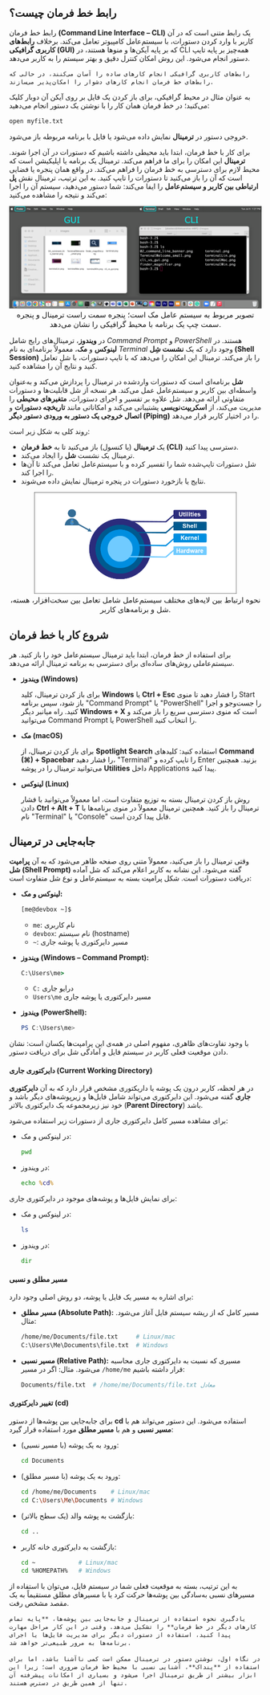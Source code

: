 ## رابط خط فرمان چیست؟

رابط خط فرمان **(Command Line Interface – CLI)** یک رابط متنی است که در آن کاربر با وارد کردن دستورات، با سیستم‌عامل کامپیوتر تعامل می‌کند. برخلاف **رابط‌های کاربری گرافیکی (GUI)** که بر پایه آیکن‌ها و منوها هستند، در CLI همه‌چیز بر پایه تایپ دستور انجام می‌شود. این روش امکان کنترل دقیق و بهتر سیستم را به کاربر می‌دهد.

```admonish quote title="نقل قول"
رابط‌های کاربری گرافیکی انجام کارهای ساده را آسان می‌کنند، در حالی که رابط‌های خط فرمان انجام کارهای دشوار را امکان‌پذیر می‌سازند.
```

به عنوان مثال در محیط گرافیکی، برای باز کردن یک فایل بر روی آیکن آن دوبار کلیک می‌کنید؛ در خط فرمان همان کار را با نوشتن یک دستور انجام می‌دهید:

```sh
open myfile.txt
```

خروجی دستور در **ترمینال** نمایش داده می‌شود یا فایل با برنامه مربوطه باز می‌شود.

برای کار با خط فرمان، ابتدا باید محیطی داشته باشیم که دستورات در آن اجرا شوند. **ترمینال** این امکان را برای ما فراهم می‌کند. ترمینال یک برنامه یا اپلیکیشن است که محیط لازم برای دسترسی به خط فرمان را فراهم می‌کند. در واقع همان پنجره یا فضایی است که آن را باز می‌کنید تا دستورات را تایپ کنید. به این ترتیب، ترمینال نقش **پل ارتباطی بین کاربر و سیستم‌عامل** را ایفا می‌کند: شما دستور می‌دهید، سیستم آن را اجرا می‌کند و نتیجه را مشاهده می‌کنید:

<div style="text-align: center;">
  <img src="../files/pandoc/gui-vs-cli.png" 
    alt="تفاوت محیط گرافیکی و خط فرمان" 
    title="تفاوت محیط گرافیکی و خط فرمان"
    style="max-width: 100%; height: auto;">
  <figcaption style="font-size: 15px">
    تصویر مربوط به سیستم عامل مک است؛ پنجره سمت راست ترمینال و پنجره سمت چپ یک برنامه با محیط گرافیکی را نشان می‌دهد.
  </figcaption>
</div>

در **ویندوز**، ترمینال‌های رایج شامل _Command Prompt_ و _PowerShell_ هستند. در **لینوکس** و **مک**، معمولاً برنامه‌ای به نام _Terminal_ وجود دارد که یک **نشست شِل (Shell Session)** را باز می‌کند. ترمینال این امکان را می‌دهد که با تایپ دستورات، با شل تعامل کنید و نتایج آن را مشاهده کنید.

**شل** برنامه‌ای است که دستورات واردشده در ترمینال را پردازش می‌کند و به‌عنوان واسطه‌ای بین کاربر و سیستم‌عامل عمل می‌کند. هر نسخه از شل قابلیت‌ها و دستورات متفاوتی ارائه می‌دهد. شل علاوه بر تفسیر و اجرای دستورات، **متغیرهای محیطی** را مدیریت می‌کند، از **اسکریپت‌نویسی** پشتیبانی می‌کند و امکاناتی مانند **تاریخچه دستورات** و **اتصال خروجی یک دستور به ورودی دستور دیگر (Piping)** را در اختیار کاربر قرار می‌دهد.

روند کلی به شکل زیر است:

- یک **ترمینال** (یا کنسول) باز می‌کنید تا به **خط فرمان (CLI)** دسترسی پیدا کنید.
- ترمینال یک نشست **شل** را ایجاد می‌کند.
- شل دستورات تایپ‌شده شما را تفسیر کرده و با سیستم‌عامل تعامل می‌کند تا آن‌ها را اجرا کند.
- نتایج یا بازخورد دستورات در پنجره ترمینال نمایش داده می‌شوند.

<div style="text-align: center;">
  <img src="../files/pandoc/os-layers-communication.png" 
    alt="ارتباط بین لایه‌های سیستم‌عامل" 
    title="ارتباط بین لایه‌های سیستم‌عامل"
    style="max-width: 80%; height: auto;">
  <figcaption style="font-size: 15px">
    نحوه ارتباط بین لایه‌های مختلف سیستم‌عامل شامل تعامل بین سخت‌افزار، هسته، شل و برنامه‌های کاربر.
  </figcaption>
</div>

## شروع کار با خط فرمان

برای استفاده از خط فرمان، ابتدا باید ترمینال سیستم‌عامل خود را باز کنید. هر سیستم‌عاملی روش‌های ساده‌ای برای دسترسی به برنامه ترمینال ارائه می‌دهد.

- **ویندوز (Windows)**

  برای باز کردن ترمینال، کلید **Windows** یا **Ctrl + Esc** را فشار دهید تا منوی Start باز شود، سپس برنامه "Command Prompt" یا "PowerShell" را جست‌وجو و اجرا کنید.
  راه میانبر دیگر **Windows + X** است که منوی دسترسی سریع را باز می‌کند و می‌توانید Command Prompt یا PowerShell را انتخاب کنید.

- **مک (macOS)**

  برای باز کردن ترمینال، از **Spotlight Search** استفاده کنید: کلیدهای **Command (⌘) + Spacebar** را فشار دهید، "Terminal" را تایپ کرده و Enter بزنید.
  همچنین می‌توانید ترمینال را در پوشه **Utilities** داخل Applications پیدا کنید.

- **لینوکس (Linux)**

  روش باز کردن ترمینال بسته به توزیع متفاوت است، اما معمولاً می‌توانید با فشار دادن **Ctrl + Alt + T** ترمینال را باز کنید.
  همچنین ترمینال معمولاً در منوی برنامه‌ها با نام "Terminal" یا "Console" قابل پیدا کردن است.

## جا‌به‌جایی در ترمینال

وقتی ترمینال را باز می‌کنید، معمولاً متنی روی صفحه ظاهر می‌شود که به آن **پرامپت شل (Shell Prompt)** گفته می‌شود. این نشانه به کاربر اعلام می‌کند که شل آماده دریافت دستورات است. شکل پرامپت بسته به سیستم‌عامل و نوع شل متفاوت است:

- **لینوکس و مک:**

  ```sh
  [me@devbox ~]$
  ```

  - `me`: نام کاربری
  - `devbox`: نام سیستم (hostname)
  - `~`: مسیر دایرکتوری یا پوشه جاری

- **ویندوز (Windows – Command Prompt):**

  ```bat
  C:\Users\me>
  ```

  - `C:` درایو جاری
  - `Users\me` مسیر دایرکتوری یا پوشه جاری

- **ویندوز (PowerShell):**

  ```powershell
  PS C:\Users\me>
  ```

با وجود تفاوت‌های ظاهری، مفهوم اصلی در همه‌ی این پرامپت‌ها یکسان است: نشان دادن موقعیت فعلی کاربر در سیستم فایل و آمادگی شل برای دریافت دستور.

#### دایرکتوری جاری (Current Working Directory)

در هر لحظه، کاربر درون یک پوشه یا داریکتوری مشخص قرار دارد که به آن **دایرکتوری جاری** گفته می‌شود. این دایرکتوری می‌تواند شامل فایل‌ها و زیرپوشه‌های دیگر باشد و خود نیز زیرمجموعه یک دایرکتوری بالاتر (**Parent Directory**) باشد.

برای مشاهده مسیر کامل دایرکتوری جاری از دستورات زیر استفاده می‌شود:

- در لینوکس و مک:

  ```sh
  pwd
  ```

- در ویندوز:

  ```bat
  echo %cd%
  ```

برای نمایش فایل‌ها و پوشه‌های موجود در دایرکتوری جاری:

- در لینوکس و مک:

  ```sh
  ls
  ```

- در ویندوز:

  ```bat
  dir
  ```

#### مسیر مطلق و نسبی

برای اشاره به مسیر یک فایل یا پوشه، دو روش اصلی وجود دارد:

- **مسیر مطلق (Absolute Path):** مسیر کامل که از ریشه سیستم فایل آغاز می‌شود.
  مثال:

  ```sh
  /home/me/Documents/file.txt     # Linux/mac
  C:\Users\Me\Documents\file.txt  # Windows
  ```

- **مسیر نسبی (Relative Path):** مسیری که نسبت به دایرکتوری جاری محاسبه می‌شود.
  مثال: اگر در مسیر `/home/me` قرار داشته باشیم:

  ```sh
  Documents/file.txt  # /home/me/Documents/file.txt معادل
  ```

#### تغییر دایرکتوری (cd)

برای جابه‌جایی بین پوشه‌ها از دستور **cd** استفاده می‌شود. این دستور می‌تواند هم با **مسیر نسبی** و هم با **مسیر مطلق** مورد استفاده قرار گیرد:

- ورود به یک پوشه (با مسیر نسبی):

  ```sh
  cd Documents
  ```

- ورود به یک پوشه (با مسیر مطلق):

  ```sh
  cd /home/me/Documents    # Linux/mac
  cd C:\Users\Me\Documents # Windows
  ```

- بازگشت به پوشه والد (یک سطح بالاتر):

  ```sh
  cd ..
  ```

- بازگشت به دایرکتوری خانه کاربر:

  ```sh
  cd ~            # Linux/mac
  cd %HOMEPATH%   # Windows
  ```

به این ترتیب، بسته به موقعیت فعلی شما در سیستم فایل، می‌توان با استفاده از مسیرهای نسبی به‌سادگی بین پوشه‌ها حرکت کرد یا با مسیرهای مطلق مستقیماً به یک مقصد مشخص رفت.

```admonish tip title="نکته"
یادگیری نحوه استفاده از ترمینال و جا‌به‌جایی بین پوشه‌ها، **پایه تمام کارهای دیگر در خط فرمان** را تشکیل می‌دهد. وقتی در این کار مراحل مهارت پیدا کنید، استفاده از دستورات دیگر برای مدیریت فایل‌ها یا اجرای برنامه‌ها به مرور طبیعی‌تر خواهد شد.

در نگاه اول، نوشتن دستور در ترمینال ممکن است کمی ناآشنا باشد. اما برای استفاده از **پنداک**، آشنایی نسبی با محیط خط فرمان ضروری است؛ زیرا این ابزار بیشتر از طریق ترمینال اجرا می‌شود و بسیاری از امکانات پیشرفته آن تنها از همین طریق در دسترس هستند.
```

